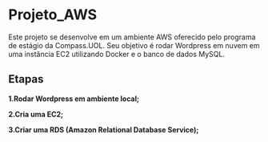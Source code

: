 # Projeto_AWS
Este projeto se desenvolve em um ambiente AWS oferecido pelo programa de estágio da Compass.UOL. Seu objetivo é rodar Wordpress em nuvem em uma instância EC2 utilizando Docker e o banco de dados MySQL.

## Etapas
**1.Rodar Wordpress em ambiente local;** 

**2.Cria uma EC2;** 

**3.Criar uma RDS (Amazon Relational Database Service);**


